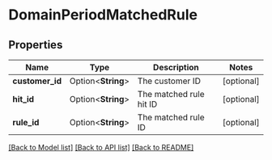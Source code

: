 # DomainPeriodMatchedRule

## Properties

Name | Type | Description | Notes
------------ | ------------- | ------------- | -------------
**customer_id** | Option<**String**> | The customer ID | [optional]
**hit_id** | Option<**String**> | The matched rule hit ID | [optional]
**rule_id** | Option<**String**> | The matched rule ID | [optional]

[[Back to Model list]](../README.md#documentation-for-models) [[Back to API list]](../README.md#documentation-for-api-endpoints) [[Back to README]](../README.md)



